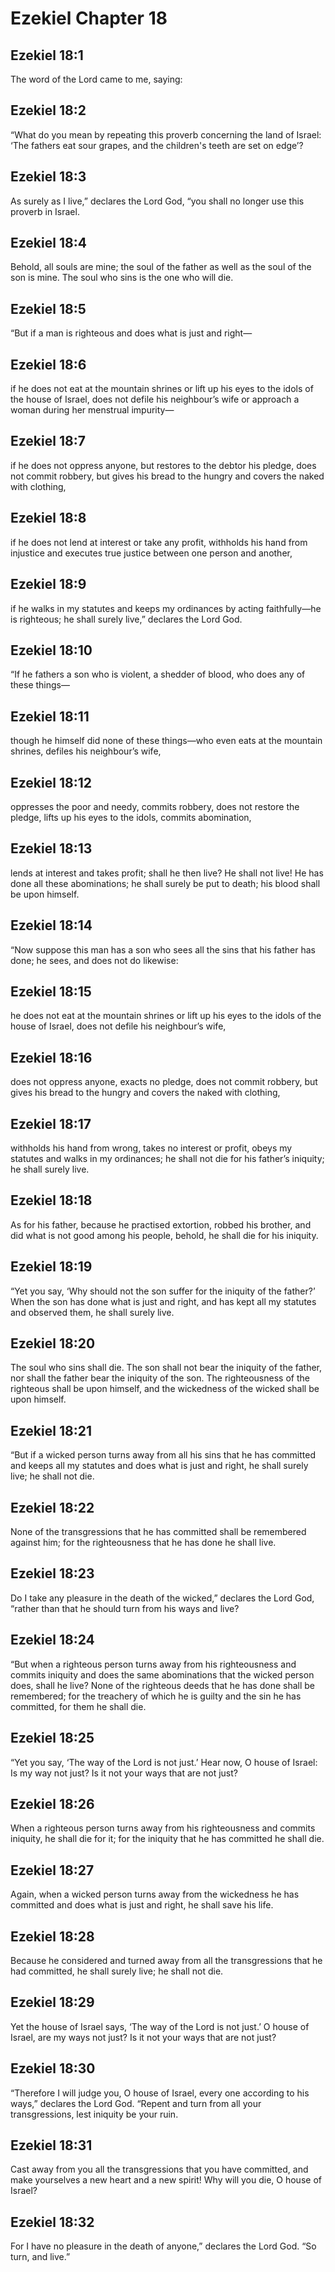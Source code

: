 # Ezekiel Chapter 18

## Ezekiel 18:1
The word of the Lord came to me, saying:

## Ezekiel 18:2
“What do you mean by repeating this proverb concerning the land of Israel: ‘The fathers eat sour grapes, and the children's teeth are set on edge’?

## Ezekiel 18:3
As surely as I live,” declares the Lord God, “you shall no longer use this proverb in Israel.

## Ezekiel 18:4
Behold, all souls are mine; the soul of the father as well as the soul of the son is mine. The soul who sins is the one who will die.

## Ezekiel 18:5
“But if a man is righteous and does what is just and right—

## Ezekiel 18:6
if he does not eat at the mountain shrines or lift up his eyes to the idols of the house of Israel, does not defile his neighbour’s wife or approach a woman during her menstrual impurity—

## Ezekiel 18:7
if he does not oppress anyone, but restores to the debtor his pledge, does not commit robbery, but gives his bread to the hungry and covers the naked with clothing,

## Ezekiel 18:8
if he does not lend at interest or take any profit, withholds his hand from injustice and executes true justice between one person and another,

## Ezekiel 18:9
if he walks in my statutes and keeps my ordinances by acting faithfully—he is righteous; he shall surely live,” declares the Lord God.

## Ezekiel 18:10
“If he fathers a son who is violent, a shedder of blood, who does any of these things—

## Ezekiel 18:11
though he himself did none of these things—who even eats at the mountain shrines, defiles his neighbour’s wife,

## Ezekiel 18:12
oppresses the poor and needy, commits robbery, does not restore the pledge, lifts up his eyes to the idols, commits abomination,

## Ezekiel 18:13
lends at interest and takes profit; shall he then live? He shall not live! He has done all these abominations; he shall surely be put to death; his blood shall be upon himself.

## Ezekiel 18:14
“Now suppose this man has a son who sees all the sins that his father has done; he sees, and does not do likewise:

## Ezekiel 18:15
he does not eat at the mountain shrines or lift up his eyes to the idols of the house of Israel, does not defile his neighbour’s wife,

## Ezekiel 18:16
does not oppress anyone, exacts no pledge, does not commit robbery, but gives his bread to the hungry and covers the naked with clothing,

## Ezekiel 18:17
withholds his hand from wrong, takes no interest or profit, obeys my statutes and walks in my ordinances; he shall not die for his father’s iniquity; he shall surely live.

## Ezekiel 18:18
As for his father, because he practised extortion, robbed his brother, and did what is not good among his people, behold, he shall die for his iniquity.

## Ezekiel 18:19
“Yet you say, ‘Why should not the son suffer for the iniquity of the father?’ When the son has done what is just and right, and has kept all my statutes and observed them, he shall surely live.

## Ezekiel 18:20
The soul who sins shall die. The son shall not bear the iniquity of the father, nor shall the father bear the iniquity of the son. The righteousness of the righteous shall be upon himself, and the wickedness of the wicked shall be upon himself.

## Ezekiel 18:21
“But if a wicked person turns away from all his sins that he has committed and keeps all my statutes and does what is just and right, he shall surely live; he shall not die.

## Ezekiel 18:22
None of the transgressions that he has committed shall be remembered against him; for the righteousness that he has done he shall live.

## Ezekiel 18:23
Do I take any pleasure in the death of the wicked,” declares the Lord God, “rather than that he should turn from his ways and live?

## Ezekiel 18:24
“But when a righteous person turns away from his righteousness and commits iniquity and does the same abominations that the wicked person does, shall he live? None of the righteous deeds that he has done shall be remembered; for the treachery of which he is guilty and the sin he has committed, for them he shall die.

## Ezekiel 18:25
“Yet you say, ‘The way of the Lord is not just.’ Hear now, O house of Israel: Is my way not just? Is it not your ways that are not just?

## Ezekiel 18:26
When a righteous person turns away from his righteousness and commits iniquity, he shall die for it; for the iniquity that he has committed he shall die.

## Ezekiel 18:27
Again, when a wicked person turns away from the wickedness he has committed and does what is just and right, he shall save his life.

## Ezekiel 18:28
Because he considered and turned away from all the transgressions that he had committed, he shall surely live; he shall not die.

## Ezekiel 18:29
Yet the house of Israel says, ‘The way of the Lord is not just.’ O house of Israel, are my ways not just? Is it not your ways that are not just?

## Ezekiel 18:30
“Therefore I will judge you, O house of Israel, every one according to his ways,” declares the Lord God. “Repent and turn from all your transgressions, lest iniquity be your ruin.

## Ezekiel 18:31
Cast away from you all the transgressions that you have committed, and make yourselves a new heart and a new spirit! Why will you die, O house of Israel?

## Ezekiel 18:32
For I have no pleasure in the death of anyone,” declares the Lord God. “So turn, and live.”
